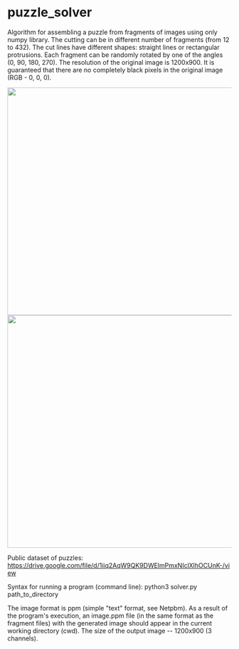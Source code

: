 # puzzle_solver

Algorithm for assembling a puzzle from fragments of images using only numpy library. 
The cutting can be in different number of fragments (from 12 to 432). 
The cut lines have different shapes: straight lines or rectangular protrusions. 
Each fragment can be randomly rotated by one of the angles (0, 90, 180, 270). 
The resolution of the original image is 1200x900.
It is guaranteed that there are no completely black pixels in the original image (RGB - 0, 0, 0).

<img src="https://user-images.githubusercontent.com/11677412/144580825-25e8b187-e8d3-4f69-ac50-d1518ef2a607.png" width="512">

<img src="https://user-images.githubusercontent.com/11677412/144580833-f1331462-ac09-4cf8-b54f-c2046faf2150.png" width="523">

Public dataset of puzzles: https://drive.google.com/file/d/1iiq2AqW9QK9DWElmPmxNIclXlhOCUnK-/view

Syntax for running a program (command line): python3 solver.py path_to_directory

The image format is ppm (simple "text" format, see Netpbm). 
As a result of the program's execution, an image.ppm file (in the same format as the fragment files) with the generated image should appear in the current working directory (cwd). The size of the output image -- 1200x900 (3 channels).

